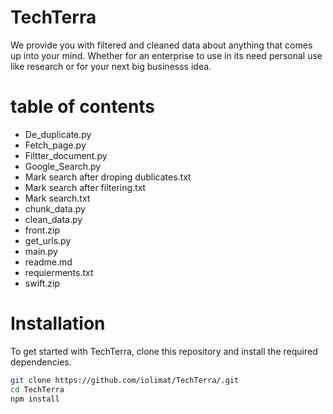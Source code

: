 # TechTerra
We provide you with filtered and cleaned data about anything that comes up into your mind. Whether for an enterprise to use in its need personal use like research or for your next big businesss idea.

# table of contents
- De_duplicate.py
- Fetch_page.py
- Filtter_document.py
- Google_Search.py
- Mark search after droping dublicates.txt
- Mark search after filtering.txt
- Mark search.txt
- chunk_data.py
- clean_data.py
- front.zip
- get_urls.py
- main.py
- readme.md
- requierments.txt
- swift.zip

# Installation
To get started with TechTerra, clone this repository and install the required dependencies.

```bash
git clone https://github.com/iolimat/TechTerra/.git
cd TechTerra
npm install
